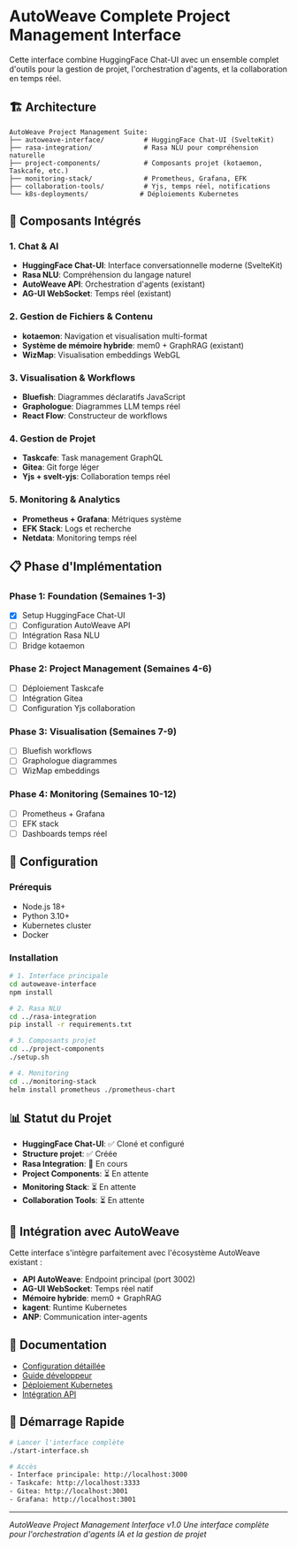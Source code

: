 # AutoWeave Complete Project Management Interface

Cette interface combine HuggingFace Chat-UI avec un ensemble complet d'outils pour la gestion de projet, l'orchestration d'agents, et la collaboration en temps réel.

## 🏗️ Architecture

```
AutoWeave Project Management Suite:
├── autoweave-interface/          # HuggingFace Chat-UI (SvelteKit)
├── rasa-integration/             # Rasa NLU pour compréhension naturelle
├── project-components/           # Composants projet (kotaemon, Taskcafe, etc.)
├── monitoring-stack/             # Prometheus, Grafana, EFK
├── collaboration-tools/          # Yjs, temps réel, notifications
└── k8s-deployments/             # Déploiements Kubernetes
```

## 🚀 Composants Intégrés

### 1. Chat & AI
- **HuggingFace Chat-UI**: Interface conversationnelle moderne (SvelteKit)
- **Rasa NLU**: Compréhension du langage naturel
- **AutoWeave API**: Orchestration d'agents (existant)
- **AG-UI WebSocket**: Temps réel (existant)

### 2. Gestion de Fichiers & Contenu
- **kotaemon**: Navigation et visualisation multi-format
- **Système de mémoire hybride**: mem0 + GraphRAG (existant)
- **WizMap**: Visualisation embeddings WebGL

### 3. Visualisation & Workflows
- **Bluefish**: Diagrammes déclaratifs JavaScript
- **Graphologue**: Diagrammes LLM temps réel
- **React Flow**: Constructeur de workflows

### 4. Gestion de Projet
- **Taskcafe**: Task management GraphQL
- **Gitea**: Git forge léger
- **Yjs + svelt-yjs**: Collaboration temps réel

### 5. Monitoring & Analytics
- **Prometheus + Grafana**: Métriques système
- **EFK Stack**: Logs et recherche
- **Netdata**: Monitoring temps réel

## 📋 Phase d'Implémentation

### Phase 1: Foundation (Semaines 1-3)
- [x] Setup HuggingFace Chat-UI
- [ ] Configuration AutoWeave API
- [ ] Intégration Rasa NLU
- [ ] Bridge kotaemon

### Phase 2: Project Management (Semaines 4-6)
- [ ] Déploiement Taskcafe
- [ ] Intégration Gitea
- [ ] Configuration Yjs collaboration

### Phase 3: Visualisation (Semaines 7-9)
- [ ] Bluefish workflows
- [ ] Graphologue diagrammes
- [ ] WizMap embeddings

### Phase 4: Monitoring (Semaines 10-12)
- [ ] Prometheus + Grafana
- [ ] EFK stack
- [ ] Dashboards temps réel

## 🔧 Configuration

### Prérequis
- Node.js 18+
- Python 3.10+
- Kubernetes cluster
- Docker

### Installation
```bash
# 1. Interface principale
cd autoweave-interface
npm install

# 2. Rasa NLU
cd ../rasa-integration
pip install -r requirements.txt

# 3. Composants projet
cd ../project-components
./setup.sh

# 4. Monitoring
cd ../monitoring-stack
helm install prometheus ./prometheus-chart
```

## 📊 Statut du Projet

- **HuggingFace Chat-UI**: ✅ Cloné et configuré
- **Structure projet**: ✅ Créée
- **Rasa Integration**: 🔄 En cours
- **Project Components**: ⏳ En attente
- **Monitoring Stack**: ⏳ En attente
- **Collaboration Tools**: ⏳ En attente

## 🤝 Intégration avec AutoWeave

Cette interface s'intègre parfaitement avec l'écosystème AutoWeave existant :

- **API AutoWeave**: Endpoint principal (port 3002)
- **AG-UI WebSocket**: Temps réel natif
- **Mémoire hybride**: mem0 + GraphRAG
- **kagent**: Runtime Kubernetes
- **ANP**: Communication inter-agents

## 📝 Documentation

- [Configuration détaillée](./docs/configuration.md)
- [Guide développeur](./docs/development.md)
- [Déploiement Kubernetes](./docs/deployment.md)
- [Intégration API](./docs/api-integration.md)

## 🚀 Démarrage Rapide

```bash
# Lancer l'interface complète
./start-interface.sh

# Accès
- Interface principale: http://localhost:3000
- Taskcafe: http://localhost:3333
- Gitea: http://localhost:3001
- Grafana: http://localhost:3001
```

---

*AutoWeave Project Management Interface v1.0*
*Une interface complète pour l'orchestration d'agents IA et la gestion de projet*